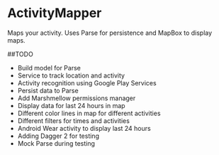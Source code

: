 # ActivityMapper
Maps your activity. Uses Parse for persistence and MapBox to display maps.

##TODO

- Build model for Parse
- Service to track location and activity
- Activity recognition using Google Play Services
- Persist data to Parse
- Add Marshmellow permissions manager
- Display data for last 24 hours in map
- Different color lines in map for different activities
- Different filters for times and activities
- Android Wear activity to display last 24 hours
- Adding Dagger 2 for testing
- Mock Parse during testing
